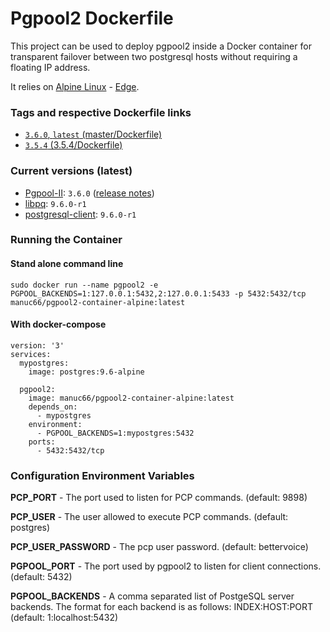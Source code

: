 Pgpool2 Dockerfile
==================

This project can be used to deploy pgpool2 inside a Docker container for transparent failover between two postgresql hosts without requiring a floating IP address.

It relies on [Alpine Linux](https://alpinelinux.org/) - [Edge](https://wiki.alpinelinux.org/wiki/Edge).

### Tags and respective Dockerfile links
- [`3.6.0`, `latest` (master/Dockerfile)](https://github.com/manuc66/pgpool2-container/blob/master/Dockerfile)
- [`3.5.4` (3.5.4/Dockerfile)](https://github.com/manuc66/pgpool2-container/blob/3.5.4/Dockerfile)

### Current versions (latest)
- [Pgpool-II](http://www.pgpool.net): `3.6.0` ([release notes](http://www.pgpool.net/docs/latest/en/html/release-3-6.html))
- [libpq](https://pkgs.alpinelinux.org/package/edge/main/x86/libpq): `9.6.0-r1`
- [postgresql-client](https://pkgs.alpinelinux.org/package/edge/main/x86/postgresql-client): `9.6.0-r1`

### Running the Container

#### Stand alone command line
```sudo docker run --name pgpool2 -e PGPOOL_BACKENDS=1:127.0.0.1:5432,2:127.0.0.1:5433 -p 5432:5432/tcp manuc66/pgpool2-container-alpine:latest```

#### With docker-compose
```
version: '3'
services:
  mypostgres:
    image: postgres:9.6-alpine

  pgpool2:
    image: manuc66/pgpool2-container-alpine:latest
    depends_on: 
      - mypostgres
    environment:
      - PGPOOL_BACKENDS=1:mypostgres:5432
    ports:
      - 5432:5432/tcp
```

### Configuration Environment Variables

**PCP_PORT** - The port used to listen for PCP commands. (default: 9898)

**PCP_USER** - The user allowed to execute PCP commands. (default: postgres)

**PCP_USER_PASSWORD** - The pcp user password. (default: bettervoice)

**PGPOOL_PORT** - The port used by pgpool2 to listen for client connections. (default: 5432)

**PGPOOL_BACKENDS** - A comma separated list of PostgeSQL server backends. The format for each backend is as follows: INDEX:HOST:PORT (default: 1:localhost:5432)
